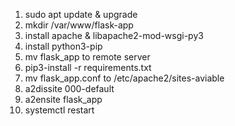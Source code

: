 1. sudo apt update & upgrade
2. mkdir /var/www/flask-app
3. install apache & libapache2-mod-wsgi-py3
4. install python3-pip
5. mv flask_app to remote server
6. pip3-install -r requirements.txt
7. mv flask_app.conf to /etc/apache2/sites-aviable
8. a2dissite 000-default
9. a2ensite flask_app
10. systemctl restart
